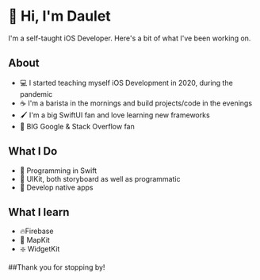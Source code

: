 # 👋 Hi, I'm Daulet

I'm a self-taught iOS Developer. Here's a bit of what I've been working on.


## About

  - 💻 I started teaching myself iOS Development in 2020, during the pandemic
  - ☕️ I'm a barista in the mornings and build projects/code in the evenings
  - 🖌️ I'm a big SwiftUI fan and love learning new frameworks
  - 🫶 BIG Google & Stack Overflow fan

## What I Do
  - 🎨 Programming in Swift
  - 📲 UIKit, both storyboard as well as programmatic 
  - 💽 Develop native apps

## What I learn
  - 🔥Firebase
  - 📍 MapKit
  - ❇️ WidgetKit

##Thank you for stopping by!

